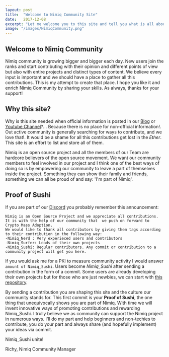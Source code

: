 ```yaml
---
layout: post
title:  "Welcome to Nimiq Community Site"
date:   2017-12-08
excerpt: "Let me welcome you to this site and tell you what is all about"
image: "/images/NimiqCommunity.png"
---
```


## Welcome to Nimiq Community

Nimiq community is growing bigger and bigger each day. New users join the ranks and start contributing with their opinion and different points of view but also with entire projects and distinct types of content. We believe every input is important and we should have a place to gather all this contributions. This is my attempt to create that place. I hope you like it and enrich Nimiq Community by sharing your skills. As always, thanks for your support!

## Why this site?

Why is this site needed when official information is posted in our [Blog](medium.com/nimiq-network) or [Youtube Channel](https://www.youtube.com/channel/UCJ1qu3KXwfmkGwBkU8F1jQg)?... Because there is no place for non-official information!. Out active community is generally searching for ways to contribute, and we love that!. It would be a shame for all this contributions get lost in the _Ether_. This site is an effort to list and store all of them.

Nimiq is an open source project and all the members of our Team are hardcore believers of the open source movement. We want our community members to feel involved in our project and I think one of the best ways of doing so is by empowering our community to leave a part of themselves inside the project. Something they can show their family and friends, something we can all be proud of and say: 'I'm part of Nimiq'.

## Proof of Sushi

If you are part of our [Discord](https://discord.gg/55rHkGz) you probably remember this announcement:

<pre><code>Nimiq is an Open Source Project and we appreciate all contributions. 
It is with the help of our community that  we push on forward to Crypto Mass Adoption. 
We would like to thank all contributors by giving them tags according to their contribution in the following way:
-Nimiq_Nerd : Very experieced users and contributors
-Nimiq_Surfer: Leads of their own projects
-Nimiq_Sushi: Regular contributors. Any commit or contribution to a community project will get you here.
</code></pre>

If you would ask me for a PKI to measure community activity I would answer `amount of Nimiq_Sushi`. Users become _Nimiq_Sushi_ after sending a contribution in the form of a commit. Some users are already developing their own projects but for those who are just newbies, we can start with [this repository](https://nimiq.com). 

By sending a contribution you are shaping this site and the culture our community stands for. This first commit is your **Proof of Sushi**, the one thing that unequivocally shows you are part of Nimiq. With time we will invent innovative ways of promoting contributions and rewarding Nimiq_Sushi. I trully believe we as community can support the Nimiq project in numerous ways. I'll do my part and help beginners and non-techies to contribute, you do your part and always share (and hopefully implement) your ideas via commit.

Nimiq_Sushi unite!

Richy, Nimiq Community Manager
